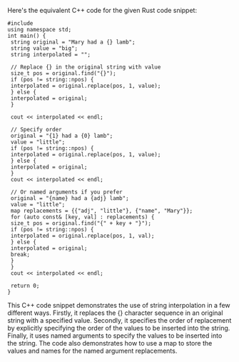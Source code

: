 Here's the equivalent C++ code for the given Rust code snippet:
```
#include 
using namespace std;
int main() {
 string original = "Mary had a {} lamb";
 string value = "big";
 string interpolated = "";
 
 // Replace {} in the original string with value
 size_t pos = original.find("{}");
 if (pos != string::npos) {
 interpolated = original.replace(pos, 1, value);
 } else {
 interpolated = original;
 }
 
 cout << interpolated << endl;
 
 // Specify order
 original = "{1} had a {0} lamb";
 value = "little";
 if (pos != string::npos) {
 interpolated = original.replace(pos, 1, value);
 } else {
 interpolated = original;
 }
 cout << interpolated << endl;
 
 // Or named arguments if you prefer
 original = "{name} had a {adj} lamb";
 value = "little";
 map replacements = {{"adj", "little"}, {"name", "Mary"}};
 for (auto const& [key, val] : replacements) {
 size_t pos = original.find("{" + key + "}");
 if (pos != string::npos) {
 interpolated = original.replace(pos, 1, val);
 } else {
 interpolated = original;
 break;
 }
 }
 cout << interpolated << endl;
 
 return 0;
}
```
This C++ code snippet demonstrates the use of string interpolation in a few different ways. Firstly, it replaces the {} character sequence in an original string with a specified value. Secondly, it specifies the order of replacement by explicitly specifying the order of the values to be inserted into the string. Finally, it uses named arguments to specify the values to be inserted into the string. The code also demonstrates how to use a map to store the values and names for the named argument replacements.

